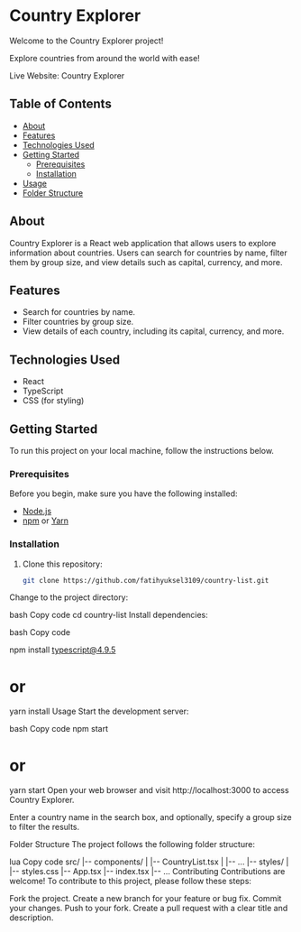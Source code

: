 # Country Explorer

Welcome to the Country Explorer project!

Explore countries from around the world with ease!

Live Website: Country Explorer


## Table of Contents

- [About](#about)
- [Features](#features)
- [Technologies Used](#technologies-used)
- [Getting Started](#getting-started)
  - [Prerequisites](#prerequisites)
  - [Installation](#installation)
- [Usage](#usage)
- [Folder Structure](#folder-structure)

## About

Country Explorer is a React web application that allows users to explore information about countries. Users can search for countries by name, filter them by group size, and view details such as capital, currency, and more.

## Features

- Search for countries by name.
- Filter countries by group size.
- View details of each country, including its capital, currency, and more.

## Technologies Used

- React
- TypeScript
- CSS (for styling)

## Getting Started

To run this project on your local machine, follow the instructions below.

### Prerequisites

Before you begin, make sure you have the following installed:

- [Node.js](https://nodejs.org/)
- [npm](https://www.npmjs.com/) or [Yarn](https://yarnpkg.com/)

### Installation

1. Clone this repository:

   ```bash
   git clone https://github.com/fatihyuksel3109/country-list.git
Change to the project directory:

bash
Copy code
cd country-list
Install dependencies:

bash
Copy code

npm install typescript@4.9.5
# or

yarn install
Usage
Start the development server:

bash
Copy code
npm start
# or
yarn start
Open your web browser and visit http://localhost:3000 to access Country Explorer.

Enter a country name in the search box, and optionally, specify a group size to filter the results.

Folder Structure
The project follows the following folder structure:

lua
Copy code
src/
|-- components/
|   |-- CountryList.tsx
|   |-- ...
|-- styles/
|   |-- styles.css
|-- App.tsx
|-- index.tsx
|-- ...
Contributing
Contributions are welcome! To contribute to this project, please follow these steps:

Fork the project.
Create a new branch for your feature or bug fix.
Commit your changes.
Push to your fork.
Create a pull request with a clear title and description.
